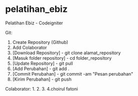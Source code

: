 # pelatihan_ebiz
Pelatihan Ebiz - Codeigniter

Git:
1. Create Repository (Github)
2. Add Colaborator
3. [Download Repository] - git clone alamat_repository
4. [Masuk folder repository] - cd folder_repository
5. [Update Repository] - git pull
6. [Add Perubahan] - git add .
7. [Commit Perubahan] - git commit -am "Pesan perubahan"
8. [Kirim Perubahan] - git push

Colaborator:
1. 
2.
3.
4.choirul fatoni
